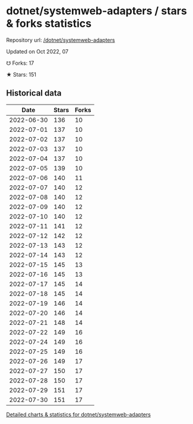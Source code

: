 # dotnet/systemweb-adapters / stars & forks statistics

Repository url: [/dotnet/systemweb-adapters](https://github.com/dotnet/systemweb-adapters)

Updated on Oct 2022, 07

☋ Forks: 17

★ Stars: 151

## Historical data
| Date | Stars | Forks |
|------|-------|-------|
| 2022-06-30 | 136 | 10 | 
| 2022-07-01 | 137 | 10 | 
| 2022-07-02 | 137 | 10 | 
| 2022-07-03 | 137 | 10 | 
| 2022-07-04 | 137 | 10 | 
| 2022-07-05 | 139 | 10 | 
| 2022-07-06 | 140 | 11 | 
| 2022-07-07 | 140 | 12 | 
| 2022-07-08 | 140 | 12 | 
| 2022-07-09 | 140 | 12 | 
| 2022-07-10 | 140 | 12 | 
| 2022-07-11 | 141 | 12 | 
| 2022-07-12 | 142 | 12 | 
| 2022-07-13 | 143 | 12 | 
| 2022-07-14 | 143 | 12 | 
| 2022-07-15 | 145 | 13 | 
| 2022-07-16 | 145 | 13 | 
| 2022-07-17 | 145 | 14 | 
| 2022-07-18 | 145 | 14 | 
| 2022-07-19 | 146 | 14 | 
| 2022-07-20 | 146 | 14 | 
| 2022-07-21 | 148 | 14 | 
| 2022-07-22 | 149 | 16 | 
| 2022-07-24 | 149 | 16 | 
| 2022-07-25 | 149 | 16 | 
| 2022-07-26 | 149 | 17 | 
| 2022-07-27 | 150 | 17 | 
| 2022-07-28 | 150 | 17 | 
| 2022-07-29 | 151 | 17 | 
| 2022-07-30 | 151 | 17 | 


[Detailed charts & statistics for dotnet/systemweb-adapters](https://reviewgithub.com/rep/dotnet/systemweb-adapters)
